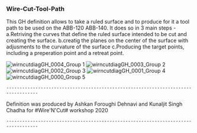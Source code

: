### Wire-Cut-Tool-Path

This GH definition allows to take a ruled surface and to produce for it a tool path to be used on the ABB-120 ABB-140.
It does so in 3 main steps -
	a.Retriving the curves that define the ruled surface intended to be cut and creating the surface.
	b.creatig the planes on the center of the surface with adjusments to the curvature of the surface
	c.Producing the target points, including a preperation point and a retreat point.	
	
	
![wirncutdiagGH_0004_Group 1](https://user-images.githubusercontent.com/23707195/99920023-459cb280-2d21-11eb-9614-5c9ca4e401d7.jpg|width=100px])
![wirncutdiagGH_0003_Group 2](https://user-images.githubusercontent.com/23707195/99920028-46cddf80-2d21-11eb-959f-a3337c8a043b.jpg)
![wirncutdiagGH_0002_Group 3](https://user-images.githubusercontent.com/23707195/99920026-46cddf80-2d21-11eb-93d6-20ba87f76185.jpg)
![wirncutdiagGH_0001_Group 4](https://user-images.githubusercontent.com/23707195/99920025-46cddf80-2d21-11eb-9685-c42113c60c1c.jpg)
![wirncutdiagGH_0000_Group 5](https://user-images.githubusercontent.com/23707195/99920024-46354900-2d21-11eb-87b6-8499a59e24d9.jpg)




	
	----------------------------------------------------------------------------------
	
Definition was produced by Ashkan Foroughi Dehnavi and Kunaljit Singh Chadha for #Wire'N'Cut# workshop 2020
	
	----------------------------------------------------------------------------------




